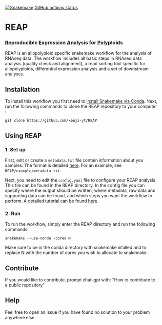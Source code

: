 [![Snakemake](https://img.shields.io/badge/snakemake-≥6.3.0-brightgreen.svg)](https://snakemake.github.io)
[GitHub actions status](https://github.com/kenji-yt/REAP/actions/workflows/main.yml/badge.svg)

# REAP
### <ins>R</ins>eproducible <ins>E</ins>xpression <ins>A</ins>nalysis for <ins>P</ins>olyploids

REAP is an allopolyploid specific snakemake workflow for the analysis of RNAseq data. The workflow includes all basic steps in RNAseq data analysis (quality check and alignment), a read sorting tool specific for allopolyploids, differential expression analysis and a set of downstream analyses.

## Installation

To install this workflow you first need to [install Snakemake via Conda](https://snakemake.readthedocs.io/en/stable/getting_started/installation.html). Next, run the following commands to clone the REAP repository to your computer :

```
git clone https://github.com/kenji-yt/REAP
```

## Using REAP

### 1. Set up
First, edit or create a `metadata.txt` file contain information about you samples. The format is detailed [here](https://github.com/supermaxiste/ARPEGGIO/wiki/Input-files). For an example, see `REAP/example/metadata.txt`.

Next, you need to edit the `config.yaml` file to configure your REAP analysis. This file can be found in the REAP directory.
In the config file you can specify where the output should be written, where metadata, raw data and supporting data can be found, and which steps you want the workflow to perform. A detailed tutorial can be found [here](https://github.com/supermaxiste/ARPEGGIO/wiki). 

### 2. Run

To run the workflow, simply enter the REAP directory and run the following commands:

```
snakemake --use-conda -cores N 
```

Make sure to be in the conda directory with snakemake intalled and to replace N with the number of cores you wish to allocate to snakemake. 

## Contribute
If you would like to contribute, prompt chat-gpt with: "How to contribute to a public repository" 

## Help
Feel free to open an issue if you have found no solution to your problem anywhere else. 
